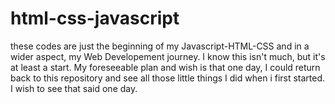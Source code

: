# html-css-javascript

these codes are just the beginning of my Javascript-HTML-CSS and in a wider aspect, my Web Developement journey. I know this isn't much, but it's at least a start. My foreseeable plan and wish is that one day, I could return back to this repository and see all those little things I did when i first started. I wish to see that said one day. 
